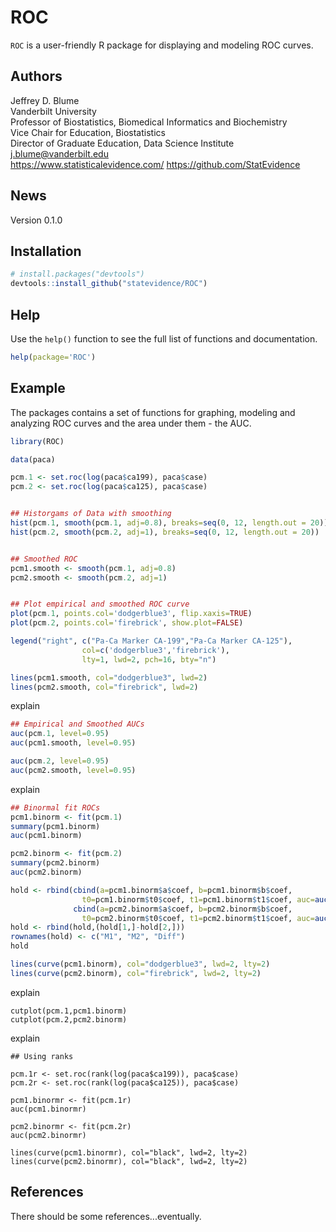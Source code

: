 ROC
========

`ROC` is a user-friendly R package for displaying and modeling ROC curves. 

Authors
-------
Jeffrey D. Blume  
Vanderbilt University  
Professor of Biostatistics, Biomedical Informatics and Biochemistry  
Vice Chair for Education, Biostatistics  
Director of Graduate Education, Data Science Institute  
<i class="fas fa-envelope"></i>  j.blume@vanderbilt.edu  
https://www.statisticalevidence.com/
https://github.com/StatEvidence

News
----
Version 0.1.0

Installation
------------

``` r
# install.packages("devtools")
devtools::install_github("statevidence/ROC")
```

Help
----

Use the `help()` function to see the full list of functions and documentation. 

``` r 
help(package='ROC')
```

Example
-------

The packages contains a set of functions for graphing, modeling and analyzing ROC curves and the area under them - the AUC.

``` r
library(ROC)

data(paca)

pcm.1 <- set.roc(log(paca$ca199), paca$case)
pcm.2 <- set.roc(log(paca$ca125), paca$case)


## Historgams of Data with smoothing
hist(pcm.1, smooth(pcm.1, adj=0.8), breaks=seq(0, 12, length.out = 20))
hist(pcm.2, smooth(pcm.2, adj=1), breaks=seq(0, 12, length.out = 20))


## Smoothed ROC
pcm1.smooth <- smooth(pcm.1, adj=0.8)
pcm2.smooth <- smooth(pcm.2, adj=1)


## Plot empirical and smoothed ROC curve
plot(pcm.1, points.col='dodgerblue3', flip.xaxis=TRUE)
plot(pcm.2, points.col='firebrick', show.plot=FALSE)

legend("right", c("Pa-Ca Marker CA-199","Pa-Ca Marker CA-125"),
				col=c('dodgerblue3','firebrick'),
				lty=1, lwd=2, pch=16, bty="n")

lines(pcm1.smooth, col="dodgerblue3", lwd=2)
lines(pcm2.smooth, col="firebrick", lwd=2)

```

explain

``` r
## Empirical and Smoothed AUCs
auc(pcm.1, level=0.95)
auc(pcm1.smooth, level=0.95)

auc(pcm.2, level=0.95)
auc(pcm2.smooth, level=0.95)
```

explain 

``` r 
## Binormal fit ROCs
pcm1.binorm <- fit(pcm.1)
summary(pcm1.binorm)
auc(pcm1.binorm)

pcm2.binorm <- fit(pcm.2)
summary(pcm2.binorm)
auc(pcm2.binorm)

hold <- rbind(cbind(a=pcm1.binorm$a$coef, b=pcm1.binorm$b$coef, 
				t0=pcm1.binorm$t0$coef, t1=pcm1.binorm$t1$coef, auc=auc(pcm1.binorm)$auc),
		      cbind(a=pcm2.binorm$a$coef, b=pcm2.binorm$b$coef, 
				t0=pcm2.binorm$t0$coef, t1=pcm2.binorm$t1$coef, auc=auc(pcm2.binorm)$auc))
hold <- rbind(hold,(hold[1,]-hold[2,]))								
rownames(hold) <- c("M1", "M2", "Diff")
hold

lines(curve(pcm1.binorm), col="dodgerblue3", lwd=2, lty=2)
lines(curve(pcm2.binorm), col="firebrick", lwd=2, lty=2)
```
 explain
 
 ```
 cutplot(pcm.1,pcm1.binorm)
 cutplot(pcm.2,pcm2.binorm)
 ```
 
 explain
 
 ```
 ## Using ranks

 pcm.1r <- set.roc(rank(log(paca$ca199)), paca$case)
 pcm.2r <- set.roc(rank(log(paca$ca125)), paca$case)

 pcm1.binormr <- fit(pcm.1r)
 auc(pcm1.binormr)

 pcm2.binormr <- fit(pcm.2r)
 auc(pcm2.binormr)

 lines(curve(pcm1.binormr), col="black", lwd=2, lty=2)
 lines(curve(pcm2.binormr), col="black", lwd=2, lty=2)
 ```


References
----------

There should be some references...eventually.  


